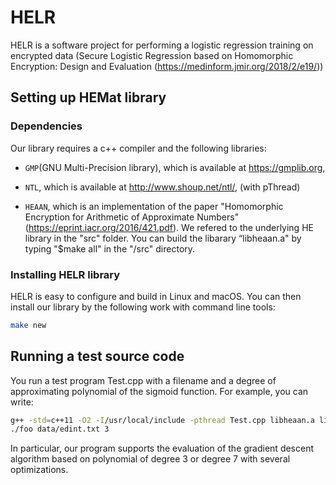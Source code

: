 # HELR

HELR is a software project for performing a logistic regression training on encrypted data (Secure Logistic Regression based on Homomorphic Encryption: Design and Evaluation (https://medinform.jmir.org/2018/2/e19/))

## Setting up HEMat library 

### Dependencies

Our library requires a c++ compiler and the following libraries:

* `GMP`(GNU Multi-Precision library), which is available at https://gmplib.org,

* `NTL`, which is available at http://www.shoup.net/ntl/,  (with pThread)

* `HEAAN`,  which is an implementation of the paper "Homomorphic Encryption for Arithmetic of Approximate Numbers" (https://eprint.iacr.org/2016/421.pdf). We refered to the underlying HE library in the "src" folder. You can build the libarary “libheaan.a" by typing "$make all" in the "/src" directory.

### Installing HELR library

HELR is easy to configure and build in Linux and macOS. You can then install our library by the following work with command line tools:

```sh
make new
```

## Running a test source code

You run a test program Test.cpp with a filename and a degree of approximating polynomial of the sigmoid function.
For example, you can write:

```sh
g++ -std=c++11 -O2 -I/usr/local/include -pthread Test.cpp libheaan.a libHELR.a -o foo -L/usr/local/lib -lntl -lgmp -lm
./foo data/edint.txt 3 
```

In particular, our program supports the evaluation of the gradient descent algorithm based on polynomial of degree 3 or degree 7 with several optimizations.
